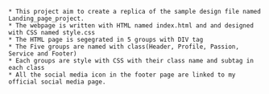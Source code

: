     * This project aim to create a replica of the sample design file named Landing_page_project.
    * The webpage is written with HTML named index.html and and designed with CSS named style.css
    * The HTML page is segegrated in 5 groups with DIV tag
    * The Five groups are named with class(Header, Profile, Passion, Service and Footer)
    * Each groups are style with CSS with their class name and subtag in each class
    * All the social media icon in the footer page are linked to my official social media page.